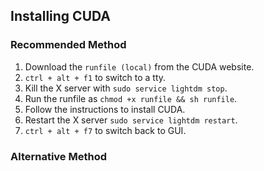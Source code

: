 ## Installing CUDA

### Recommended Method

1. Download the `runfile (local)` from the CUDA website.
2. `ctrl + alt + f1` to switch to a tty.
3. Kill the X server with `sudo service lightdm stop`.
4. Run the runfile as `chmod +x runfile && sh runfile`.
5. Follow the instructions to install CUDA.
6. Restart the X server `sudo service lightdm restart`.
7. `ctrl + alt + f7` to switch back to GUI.

### Alternative Method
